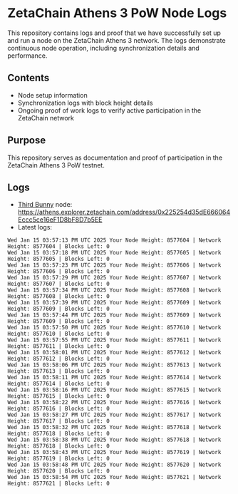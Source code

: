 # ZetaChain Athens 3 PoW Node Logs
This repository contains logs and proof that we have successfully set up and run a node on the ZetaChain Athens 3 network. The logs demonstrate continuous node operation, including synchronization details and performance.

## Contents
- Node setup information
- Synchronization logs with block height details
- Ongoing proof of work logs to verify active participation in the ZetaChain network

## Purpose
This repository serves as documentation and proof of participation in the ZetaChain Athens 3 PoW testnet.

## Logs

- [Third Bunny](https://thirdbunny.xyz/) node: https://athens.explorer.zetachain.com/address/0x225254d35dE666064Eccc5ce16eF1D8bF8D7b5EE
- Latest logs:
```
Wed Jan 15 03:57:13 PM UTC 2025 Your Node Height: 8577604 | Network Height: 8577604 | Blocks Left: 0
Wed Jan 15 03:57:18 PM UTC 2025 Your Node Height: 8577605 | Network Height: 8577605 | Blocks Left: 0
Wed Jan 15 03:57:23 PM UTC 2025 Your Node Height: 8577606 | Network Height: 8577606 | Blocks Left: 0
Wed Jan 15 03:57:29 PM UTC 2025 Your Node Height: 8577607 | Network Height: 8577607 | Blocks Left: 0
Wed Jan 15 03:57:34 PM UTC 2025 Your Node Height: 8577608 | Network Height: 8577608 | Blocks Left: 0
Wed Jan 15 03:57:39 PM UTC 2025 Your Node Height: 8577609 | Network Height: 8577609 | Blocks Left: 0
Wed Jan 15 03:57:44 PM UTC 2025 Your Node Height: 8577609 | Network Height: 8577609 | Blocks Left: 0
Wed Jan 15 03:57:50 PM UTC 2025 Your Node Height: 8577610 | Network Height: 8577610 | Blocks Left: 0
Wed Jan 15 03:57:55 PM UTC 2025 Your Node Height: 8577611 | Network Height: 8577611 | Blocks Left: 0
Wed Jan 15 03:58:01 PM UTC 2025 Your Node Height: 8577612 | Network Height: 8577612 | Blocks Left: 0
Wed Jan 15 03:58:06 PM UTC 2025 Your Node Height: 8577613 | Network Height: 8577613 | Blocks Left: 0
Wed Jan 15 03:58:11 PM UTC 2025 Your Node Height: 8577614 | Network Height: 8577614 | Blocks Left: 0
Wed Jan 15 03:58:16 PM UTC 2025 Your Node Height: 8577615 | Network Height: 8577615 | Blocks Left: 0
Wed Jan 15 03:58:22 PM UTC 2025 Your Node Height: 8577616 | Network Height: 8577616 | Blocks Left: 0
Wed Jan 15 03:58:27 PM UTC 2025 Your Node Height: 8577617 | Network Height: 8577617 | Blocks Left: 0
Wed Jan 15 03:58:32 PM UTC 2025 Your Node Height: 8577618 | Network Height: 8577618 | Blocks Left: 0
Wed Jan 15 03:58:38 PM UTC 2025 Your Node Height: 8577618 | Network Height: 8577618 | Blocks Left: 0
Wed Jan 15 03:58:43 PM UTC 2025 Your Node Height: 8577619 | Network Height: 8577619 | Blocks Left: 0
Wed Jan 15 03:58:48 PM UTC 2025 Your Node Height: 8577620 | Network Height: 8577620 | Blocks Left: 0
Wed Jan 15 03:58:54 PM UTC 2025 Your Node Height: 8577621 | Network Height: 8577621 | Blocks Left: 0
```
